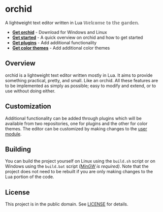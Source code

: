 # orchid

A lightweight text editor written in Lua
𝕎𝕖𝕝𝕔𝕠𝕞𝕖 𝕥𝕠 𝕥𝕙𝕖 𝕘𝕒𝕣𝕕𝕖𝕟.

* **[Get orchid](https://github.com/Dream-Imperium/orchid/releases/latest)** - Download
  for Windows and Linux
* **[Get started](doc/usage.md)** - A quick overview on orchid and how to get started
* **[Get plugins](https://github.com/Dream-Imperium/orchid-garden)** - Add additional functionality
* **[Get color themes](https://github.com/Dream-Imperium/orchid-colors)** - Add additional color themes

## Overview
orchid is a lightweight text editor written mostly in Lua. It aims to provide
something practical, pretty, and small. Like an orchid. All these features
are to be implemented as simply as possible; easy to modify and extend,
or to use without doing either.

## Customization
Additional functionality can be added through plugins which will be
available from two repositories, one for plugins and the other for
color themes. The editor can be customized by making changes to the
[user module](data/user/init.lua).

## Building
You can build the project yourself on Linux using the `build.sh`
script or on Windows using the `build.bat` script *([MinGW](https://nuwen.net/mingw.html) is required)*.
Note that the project does not need to be rebuilt if you are
only making changes to the Lua portion of the code.

## License
This project is in the public domain. See [LICENSE](LICENSE) for details.